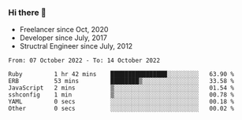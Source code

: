### Hi there 👋

- Freelancer since Oct, 2020
- Developer since July, 2017
- Structral Engineer since July, 2012

<!--START_SECTION:waka-->

```text
From: 07 October 2022 - To: 14 October 2022

Ruby         1 hr 42 mins    ████████████████░░░░░░░░░   63.90 %
ERB          53 mins         ████████▒░░░░░░░░░░░░░░░░   33.58 %
JavaScript   2 mins          ▒░░░░░░░░░░░░░░░░░░░░░░░░   01.54 %
sshconfig    1 min           ▒░░░░░░░░░░░░░░░░░░░░░░░░   00.78 %
YAML         0 secs          ░░░░░░░░░░░░░░░░░░░░░░░░░   00.18 %
Other        0 secs          ░░░░░░░░░░░░░░░░░░░░░░░░░   00.02 %
```

<!--END_SECTION:waka-->
